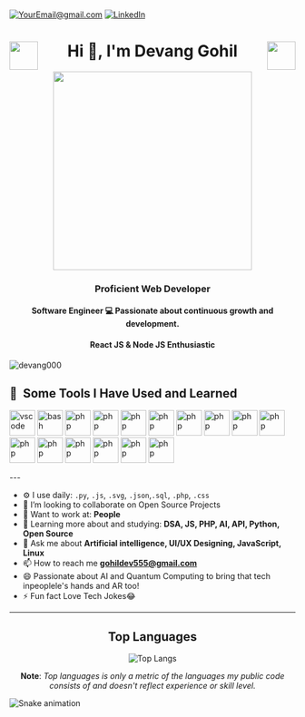 &emsp;&emsp;&emsp;&emsp;&emsp;&emsp;&emsp;&emsp;&emsp;&emsp;&emsp;
&emsp;&emsp;&emsp;&emsp;&emsp;&emsp;&emsp;&emsp;&emsp;&emsp;&emsp;
&emsp;&emsp;&emsp;
<a href="mailto:gohildev555@gmail.com">![YourEmail@gmail.com](https://img.shields.io/badge/Gmail-D14836?style=for-the-badge&logo=gmail&logoColor=white)</a>
[![LinkedIn](https://img.shields.io/badge/LinkedIn-0077B5?style=for-the-badge&logo=linkedin&logoColor=white)](https://www.linkedin.com/in/devang-gohil-2aba83209)</a>
<h1 align="center"> <img align="left" src = "https://github.com/7oSkaaa/7oSkaaa/blob/main/Images/about_me.gif?raw=true" width = 50px>Hi 👋, I'm Devang Gohil <img align="right" src = "https://github.com/7oSkaaa/7oSkaaa/blob/main/Images/about_me.gif?raw=true" width = 50px></h1>
<div align="center">
<picture> <img align="center" src="https://thumbs.gfycat.com/ColorlessBitesizedKob-size_restricted.gif" width = 350px></picture>
</div>
<h3 align="center">Proficient Web Developer</h3>
<h4 align="center">Software Engineer 💻 Passionate about continuous growth and development.</h4>
<h4 align="center">React JS & Node JS  Enthusiastic</h4>

<p align="left"> <img src="https://komarev.com/ghpvc/?username=devang000&label=Profile%20views&color=0e75b6&style=flat" alt="devang000" /> </p>
<h2> 🚀 &nbsp;Some Tools I Have Used and Learned</h2>
<p align="left">
<img src="https://cdn.jsdelivr.net/gh/devicons/devicon/icons/vscode/vscode-original.svg" alt="vscode" width="45" height="45"/>
<img src="https://cdn.jsdelivr.net/gh/devicons/devicon/icons/bash/bash-original.svg" alt="bash" width="45" height="45"/>
<img src="https://cdn.jsdelivr.net/gh/devicons/devicon/icons/php/php-original.svg" alt="php" width="45" height="45"/>
<img src="https://cdn.jsdelivr.net/gh/devicons/devicon/icons/javascript/javascript-original.svg" alt="php" width="45" height="45"/>
<img src="https://cdn.jsdelivr.net/gh/devicons/devicon/icons/html5/html5-original.svg" alt="php" width="45" height="45"/>
<img src="https://cdn.jsdelivr.net/gh/devicons/devicon/icons/mysql/mysql-original-wordmark.svg" alt="php" width="45" height="45"/>
<img src="https://cdn.jsdelivr.net/gh/devicons/devicon/icons/css3/css3-original.svg" alt="php" width="45" height="45"/>
<img src="https://cdn.jsdelivr.net/gh/devicons/devicon/icons/linux/linux-original.svg" alt="php" width="45" height="45"/>
<img src="https://cdn.jsdelivr.net/gh/devicons/devicon/icons/firebase/firebase-plain-wordmark.svg" alt="php" width="45" height="45"/>
<img src="https://cdn.jsdelivr.net/gh/devicons/devicon/icons/kotlin/kotlin-original.svg" alt="php" width="45" height="45"/>
<img src="https://cdn.jsdelivr.net/gh/devicons/devicon/icons/react/react-original.svg" alt="php" width="45" height="45"/>
<img src="https://cdn.jsdelivr.net/gh/devicons/devicon/icons/figma/figma-original.svg" alt="php" width="45" height="45"/>
<img src="https://cdn.jsdelivr.net/gh/devicons/devicon/icons/bootstrap/bootstrap-original-wordmark.svg" alt="php" width="45" height="45"/>
<img src="https://cdn.jsdelivr.net/gh/devicons/devicon/icons/photoshop/photoshop-plain.svg" alt="php" width="45" height="45"/>
<img src="https://cdn.jsdelivr.net/gh/devicons/devicon/icons/java/java-plain.svg" alt="php" width="45" height="45"/>
<img src="https://cdn.jsdelivr.net/gh/devicons/devicon/icons/c/c-plain.svg" alt="php" width="45" height="45"/>
</p>
---


- ⚙️ I use daily: `.py`, `.js`, `.svg`, `.json`,`.sql`, `.php`, `.css`
- 👯 I’m looking to collaborate on Open Source Projects
- 💅 Want to work at: **People**
- 🌱 Learning more about and studying: **DSA, JS, PHP, AI, API, Python, Open Source**
- 💬 Ask me about **Artificial intelligence, UI/UX Designing, JavaScript, Linux**
- 📫 How to reach me **gohildev555@gmail.com**
- 😄 Passionate about AI and Quantum Computing to bring that tech inpeoplele's hands and AR too!
- ⚡ Fun fact Love Tech Jokes😂
---

<div align="center">

## Top Languages


![Top Langs](https://github-readme-stats.vercel.app/api/top-langs/?username=prem-acharya&layout=compact&theme=radical) 

<b>Note</b>: *Top languages is only a metric of the languages my public code consists of and doesn't reflect experience or skill level.*     
</div>

![Snake animation](https://github.com/thepiyushmalhotra/thepiyushmalhotra/blob/output/github-contribution-grid-snake.svg)
